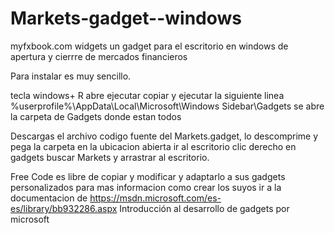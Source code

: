 # Markets-gadget--windows
myfxbook.com widgets un gadget para el escritorio en windows de apertura y cierrre de mercados financieros

Para instalar es muy sencillo.

tecla windows+ R
abre ejecutar
copiar y ejecutar la siguiente linea  %userprofile%\AppData\Local\Microsoft\Windows Sidebar\Gadgets
se abre la carpeta de Gadgets donde estan todos

Descargas el archivo codigo fuente del Markets.gadget, lo descomprime y pega la carpeta en la ubicacion abierta 
ir al escritorio clic derecho en gadgets buscar Markets y arrastrar al escritorio.

Free Code es libre de copiar y modificar y adaptarlo a sus gadgets personalizados
para mas informacion como crear los suyos ir a la documentacion de  https://msdn.microsoft.com/es-es/library/bb932286.aspx Introducción al desarrollo de gadgets por microsoft
